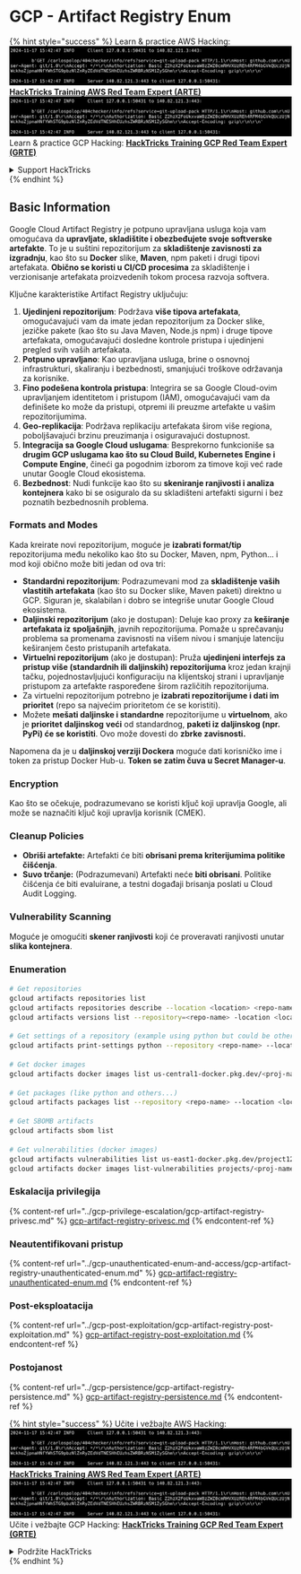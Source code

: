 # GCP - Artifact Registry Enum

{% hint style="success" %}
Learn & practice AWS Hacking:<img src="../../../.gitbook/assets/image (1).png" alt="" data-size="line">[**HackTricks Training AWS Red Team Expert (ARTE)**](https://training.hacktricks.xyz/courses/arte)<img src="../../../.gitbook/assets/image (1).png" alt="" data-size="line">\
Learn & practice GCP Hacking: <img src="../../../.gitbook/assets/image (2).png" alt="" data-size="line">[**HackTricks Training GCP Red Team Expert (GRTE)**<img src="../../../.gitbook/assets/image (2).png" alt="" data-size="line">](https://training.hacktricks.xyz/courses/grte)

<details>

<summary>Support HackTricks</summary>

* Check the [**subscription plans**](https://github.com/sponsors/carlospolop)!
* **Join the** 💬 [**Discord group**](https://discord.gg/hRep4RUj7f) or the [**telegram group**](https://t.me/peass) or **follow** us on **Twitter** 🐦 [**@hacktricks\_live**](https://twitter.com/hacktricks\_live)**.**
* **Share hacking tricks by submitting PRs to the** [**HackTricks**](https://github.com/carlospolop/hacktricks) and [**HackTricks Cloud**](https://github.com/carlospolop/hacktricks-cloud) github repos.

</details>
{% endhint %}

## Basic Information

Google Cloud Artifact Registry je potpuno upravljana usluga koja vam omogućava da **upravljate, skladištite i obezbeđujete svoje softverske artefakte**. To je u suštini repozitorijum za **skladištenje zavisnosti za izgradnju**, kao što su **Docker** slike, **Maven**, npm paketi i drugi tipovi artefakata. **Obično se koristi u CI/CD procesima** za skladištenje i verzionisanje artefakata proizvedenih tokom procesa razvoja softvera.

Ključne karakteristike Artifact Registry uključuju:

1. **Ujedinjeni repozitorijum**: Podržava **više tipova artefakata**, omogućavajući vam da imate jedan repozitorijum za Docker slike, jezičke pakete (kao što su Java Maven, Node.js npm) i druge tipove artefakata, omogućavajući dosledne kontrole pristupa i ujedinjeni pregled svih vaših artefakata.
2. **Potpuno upravljano**: Kao upravljana usluga, brine o osnovnoj infrastrukturi, skaliranju i bezbednosti, smanjujući troškove održavanja za korisnike.
3. **Fino podešena kontrola pristupa**: Integrira se sa Google Cloud-ovim upravljanjem identitetom i pristupom (IAM), omogućavajući vam da definišete ko može da pristupi, otpremi ili preuzme artefakte u vašim repozitorijumima.
4. **Geo-replikacija**: Podržava replikaciju artefakata širom više regiona, poboljšavajući brzinu preuzimanja i osiguravajući dostupnost.
5. **Integracija sa Google Cloud uslugama**: Besprekorno funkcioniše sa **drugim GCP uslugama kao što su Cloud Build, Kubernetes Engine i Compute Engine**, čineći ga pogodnim izborom za timove koji već rade unutar Google Cloud ekosistema.
6. **Bezbednost**: Nudi funkcije kao što su **skeniranje ranjivosti i analiza kontejnera** kako bi se osiguralo da su skladišteni artefakti sigurni i bez poznatih bezbednosnih problema.

### Formats and Modes

Kada kreirate novi repozitorijum, moguće je **izabrati format/tip** repozitorijuma među nekoliko kao što su Docker, Maven, npm, Python... i mod koji obično može biti jedan od ova tri:

* **Standardni repozitorijum**: Podrazumevani mod za **skladištenje vaših vlastitih artefakata** (kao što su Docker slike, Maven paketi) direktno u GCP. Siguran je, skalabilan i dobro se integriše unutar Google Cloud ekosistema.
* **Daljinski repozitorijum** (ako je dostupan): Deluje kao proxy za **keširanje artefakata iz spoljašnjih**, javnih repozitorijuma. Pomaže u sprečavanju problema sa promenama zavisnosti na višem nivou i smanjuje latenciju keširanjem često pristupanih artefakata.
* **Virtuelni repozitorijum** (ako je dostupan): Pruža **ujedinjeni interfejs za pristup više (standardnih ili daljinskih) repozitorijuma** kroz jedan krajnji tačku, pojednostavljujući konfiguraciju na klijentskoj strani i upravljanje pristupom za artefakte raspoređene širom različitih repozitorijuma.
* Za virtuelni repozitorijum potrebno je **izabrati repozitorijume i dati im prioritet** (repo sa najvećim prioritetom će se koristiti).
* Možete **mešati daljinske i standardne** repozitorijume u **virtuelnom**, ako je **prioritet** **daljinskog** **veći** od standardnog, **paketi iz daljinskog (npr. PyPi) će se koristiti**. Ovo može dovesti do **zbrke zavisnosti.**

Napomena da je u **daljinskoj verziji Dockera** moguće dati korisničko ime i token za pristup Docker Hub-u. **Token se zatim čuva u Secret Manager-u**.

### Encryption

Kao što se očekuje, podrazumevano se koristi ključ koji upravlja Google, ali može se naznačiti ključ koji upravlja korisnik (CMEK).

### Cleanup Policies

* **Obriši artefakte:** Artefakti će biti **obrisani prema kriterijumima politike čišćenja**.
* **Suvo trčanje:** (Podrazumevani) Artefakti neće **biti obrisani**. Politike čišćenja će biti evaluirane, a testni događaji brisanja poslati u Cloud Audit Logging.

### Vulnerability Scanning

Moguće je omogućiti **skener ranjivosti** koji će proveravati ranjivosti unutar **slika kontejnera**.

### Enumeration
```bash
# Get repositories
gcloud artifacts repositories list
gcloud artifacts repositories describe --location <location> <repo-name>
gcloud artifacts versions list --repository=<repo-name> -location <location> --package <package-name>

# Get settings of a repository (example using python but could be other)
gcloud artifacts print-settings python --repository <repo-name> --location <location>

# Get docker images
gcloud artifacts docker images list us-central1-docker.pkg.dev/<proj-name>/<repo-name>

# Get packages (like python and others...)
gcloud artifacts packages list --repository <repo-name> --location <location>

# Get SBOMB artifacts
gcloud artifacts sbom list

# Get vulnerabilities (docker images)
gcloud artifacts vulnerabilities list us-east1-docker.pkg.dev/project123/repository123/someimage@sha256:49765698074d6d7baa82f
gcloud artifacts docker images list-vulnerabilities projects/<proj-name>/locations/<location>/scans/<scan-uuid>
```
### Eskalacija privilegija

{% content-ref url="../gcp-privilege-escalation/gcp-artifact-registry-privesc.md" %}
[gcp-artifact-registry-privesc.md](../gcp-privilege-escalation/gcp-artifact-registry-privesc.md)
{% endcontent-ref %}

### Neautentifikovani pristup

{% content-ref url="../gcp-unauthenticated-enum-and-access/gcp-artifact-registry-unauthenticated-enum.md" %}
[gcp-artifact-registry-unauthenticated-enum.md](../gcp-unauthenticated-enum-and-access/gcp-artifact-registry-unauthenticated-enum.md)
{% endcontent-ref %}

### Post-eksploatacija

{% content-ref url="../gcp-post-exploitation/gcp-artifact-registry-post-exploitation.md" %}
[gcp-artifact-registry-post-exploitation.md](../gcp-post-exploitation/gcp-artifact-registry-post-exploitation.md)
{% endcontent-ref %}

### Postojanost

{% content-ref url="../gcp-persistence/gcp-artifact-registry-persistence.md" %}
[gcp-artifact-registry-persistence.md](../gcp-persistence/gcp-artifact-registry-persistence.md)
{% endcontent-ref %}

{% hint style="success" %}
Učite i vežbajte AWS Hacking:<img src="../../../.gitbook/assets/image (1).png" alt="" data-size="line">[**HackTricks Training AWS Red Team Expert (ARTE)**](https://training.hacktricks.xyz/courses/arte)<img src="../../../.gitbook/assets/image (1).png" alt="" data-size="line">\
Učite i vežbajte GCP Hacking: <img src="../../../.gitbook/assets/image (2).png" alt="" data-size="line">[**HackTricks Training GCP Red Team Expert (GRTE)**<img src="../../../.gitbook/assets/image (2).png" alt="" data-size="line">](https://training.hacktricks.xyz/courses/grte)

<details>

<summary>Podržite HackTricks</summary>

* Proverite [**planove pretplate**](https://github.com/sponsors/carlospolop)!
* **Pridružite se** 💬 [**Discord grupi**](https://discord.gg/hRep4RUj7f) ili [**telegram grupi**](https://t.me/peass) ili **pratite** nas na **Twitteru** 🐦 [**@hacktricks\_live**](https://twitter.com/hacktricks\_live)**.**
* **Podelite hakerske trikove slanjem PR-ova na** [**HackTricks**](https://github.com/carlospolop/hacktricks) i [**HackTricks Cloud**](https://github.com/carlospolop/hacktricks-cloud) github repozitorijume.

</details>
{% endhint %}

